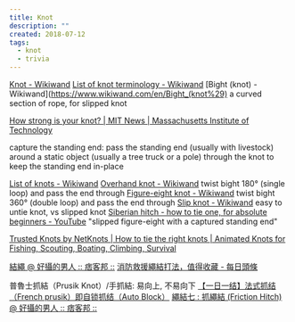 ```yaml
---
title: Knot
description: ""
created: 2018-07-12
tags:
  - knot
  - trivia
---
```


[Knot - Wikiwand](https://www.wikiwand.com/en/Knot)
[List of knot terminology - Wikiwand](http://www.wikiwand.com/en/List_of_knot_terminology)
[Bight (knot) - Wikiwand](https://www.wikiwand.com/en/Bight_(knot%29) a curved section of rope, for slipped knot

[How strong is your knot? | MIT News | Massachusetts Institute of Technology](https://news.mit.edu/2020/model-how-strong-knot-0102)

capture the standing end:
pass the standing end (usually with livestock) around a static object (usually a tree truck or a pole) through the knot to keep the standing end in-place

[List of knots - Wikiwand](https://www.wikiwand.com/en/List_of_knots)
[Overhand knot - Wikiwand](https://www.wikiwand.com/en/Overhand_knot) twist bight 180° (single loop) and pass the end through
[Figure-eight knot - Wikiwand](https://www.wikiwand.com/en/Figure-eight_knot) twist bight 360° (double loop) and pass the end through
[Slip knot - Wikiwand](https://www.wikiwand.com/en/Slip_knot) easy to untie knot, vs slipped knot
[Siberian hitch - how to tie one, for absolute beginners - YouTube](https://www.youtube.com/watch?v=X0G1I1EUkhg) "slipped figure-eight with a captured standing end"

[Trusted Knots by NetKnots | How to tie the right knots | Animated Knots for Fishing, Scouting, Boating, Climbing, Survival](https://www.netknots.com/)

[結繩 @ 好攝的男人 :: 痞客邦 ::](https://avery1234.pixnet.net/blog/category/1672899)
[消防救援繩結打法，值得收藏 - 每日頭條](https://kknews.cc/news/m2bej86.html)

普魯士抓結（Prusik Knot）/手抓結: 易向上, 不易向下
[【一日一结】法式抓结（French prusik）即自锁抓结（Auto Block）](https://www.sohu.com/a/211262721_99893772)
[繩結七 : 抓繩結 (Friction Hitch) @ 好攝的男人 :: 痞客邦 ::](https://avery1234.pixnet.net/blog/post/66863547-%E7%B9%A9%E7%B5%90%E4%B8%83-%3A-%E6%8A%93%E7%B9%A9%E7%B5%90-%28friction-hitch%29)

